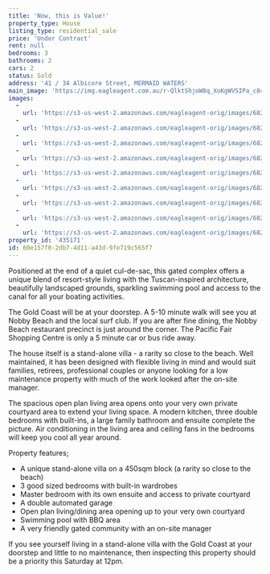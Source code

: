 ```yaml
---
title: 'Now, this is Value!'
property_type: House
listing_type: residential_sale
price: 'Under Contract'
rent: null
bedrooms: 3
bathrooms: 2
cars: 2
status: Sold
address: '41 / 34 Albicore Street, MERMAID WATERS'
main_image: 'https://img.eagleagent.com.au/r-QlktShjoW8q_XoKgWVSIPa_c8=/1280x854/smart/https://s3-us-west-2.amazonaws.com/eagleagent-orig/images/6821288/116779435-image-M.jpg'
images:
  -
    url: 'https://s3-us-west-2.amazonaws.com/eagleagent-orig/images/6821296/116779435-image-H.jpg'
  -
    url: 'https://s3-us-west-2.amazonaws.com/eagleagent-orig/images/6821295/116779435-image-G.jpg'
  -
    url: 'https://s3-us-west-2.amazonaws.com/eagleagent-orig/images/6821294/116779435-image-F.jpg'
  -
    url: 'https://s3-us-west-2.amazonaws.com/eagleagent-orig/images/6821293/116779435-image-E.jpg'
  -
    url: 'https://s3-us-west-2.amazonaws.com/eagleagent-orig/images/6821292/116779435-image-D.jpg'
  -
    url: 'https://s3-us-west-2.amazonaws.com/eagleagent-orig/images/6821291/116779435-image-C.jpg'
  -
    url: 'https://s3-us-west-2.amazonaws.com/eagleagent-orig/images/6821290/116779435-image-B.jpg'
  -
    url: 'https://s3-us-west-2.amazonaws.com/eagleagent-orig/images/6821289/116779435-image-A.jpg'
  -
    url: 'https://s3-us-west-2.amazonaws.com/eagleagent-orig/images/6821288/116779435-image-M.jpg'
property_id: '435171'
id: 60e157f0-2db7-4d11-a43d-9fe719c565f7
---
```

Positioned at the end of a quiet cul-de-sac, this gated complex offers a unique blend of resort-style living with the Tuscan-inspired architecture, beautifully landscaped grounds, sparkling swimming pool and access to the canal for all your boating activities.

The Gold Coast will be at your doorstep. A 5-10 minute walk will see you at Nobby Beach and the local surf club. If you are after fine dining, the Nobby Beach restaurant precinct is just around the corner. The Pacific Fair Shopping Centre is only a 5 minute car or bus ride away.

The house itself is a stand-alone villa - a rarity so close to the beach. Well maintained, it has been designed with flexible living in mind and would suit families, retirees, professional couples or anyone looking for a low maintenance property with much of the work looked after the on-site manager.

The spacious open plan living area opens onto your very own private courtyard area to extend your living space. A modern kitchen, three double bedrooms with built-ins, a large family bathroom and ensuite complete the picture. Air conditioning in the living area and ceiling fans in the bedrooms will keep you cool all year around.

Property features;
- A unique stand-alone villa on a 450sqm block (a rarity so close to the beach)
- 3 good sized bedrooms with built-in wardrobes
- Master bedroom with its own ensuite and access to private courtyard
- A double automated garage
- Open plan living/dining area opening up to your very own courtyard
- Swimming pool with BBQ area
- A very friendly gated community with an on-site manager

If you see yourself living in a stand-alone villa with the Gold Coast at your doorstep and little to no maintenance, then inspecting this property should be a priority this Saturday at 12pm.